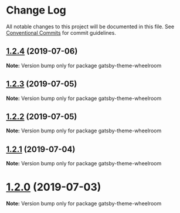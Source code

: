# Change Log

All notable changes to this project will be documented in this file.
See [Conventional Commits](https://conventionalcommits.org) for commit guidelines.

## [1.2.4](https://github.com/jaccomeijer/wheelroom/compare/gatsby-theme-wheelroom@1.2.3...gatsby-theme-wheelroom@1.2.4) (2019-07-06)

**Note:** Version bump only for package gatsby-theme-wheelroom





## [1.2.3](https://github.com/jaccomeijer/wheelroom/compare/gatsby-theme-wheelroom@1.2.2...gatsby-theme-wheelroom@1.2.3) (2019-07-05)

**Note:** Version bump only for package gatsby-theme-wheelroom





## [1.2.2](https://github.com/jaccomeijer/wheelroom/compare/gatsby-theme-wheelroom@1.2.1...gatsby-theme-wheelroom@1.2.2) (2019-07-05)

**Note:** Version bump only for package gatsby-theme-wheelroom





## [1.2.1](https://github.com/jaccomeijer/wheelroom/compare/gatsby-theme-wheelroom@1.2.0...gatsby-theme-wheelroom@1.2.1) (2019-07-04)

**Note:** Version bump only for package gatsby-theme-wheelroom





# [1.2.0](https://github.com/jaccomeijer/wheelroom/compare/gatsby-theme-wheelroom@1.1.21...gatsby-theme-wheelroom@1.2.0) (2019-07-03)

**Note:** Version bump only for package gatsby-theme-wheelroom
